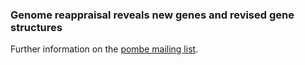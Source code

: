 ### Genome reappraisal reveals new genes and revised gene structures

Further information on the [pombe mailing
list](http://listserver.ebi.ac.uk/pipermail/pombelist/2011/000815.html).
